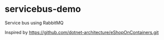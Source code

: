 # servicebus-demo
Service bus using RabbitMQ

Inspired by https://github.com/dotnet-architecture/eShopOnContainers.git
